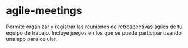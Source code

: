 # agile-meetings
Permite organizar y registrar las reuniones de retrospectivas ágiles de tu equipo de trabajo. Incluye juegos en los que se puede participar usando una app para celular. 
